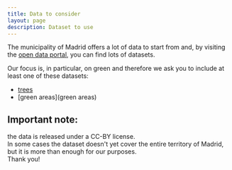 ```yaml
---
title: Data to consider
layout: page
description: Dataset to use
---
```


The municipality of Madrid offers a lot of data to start from and, by visiting the [open data portal](https://datos.madrid.es/portal/site/egob/), you can find lots of datasets.

Our focus is, in particular, on green and therefore we ask you to include at least one of these datasets:
* [trees](trees)
* [green areas](green areas)

## Important note:
the data is released under a CC-BY license.<br/>
In some cases the dataset doesn't yet cover the entire territory of Madrid, but it is more than enough for our purposes.
<br/>
Thank you!
